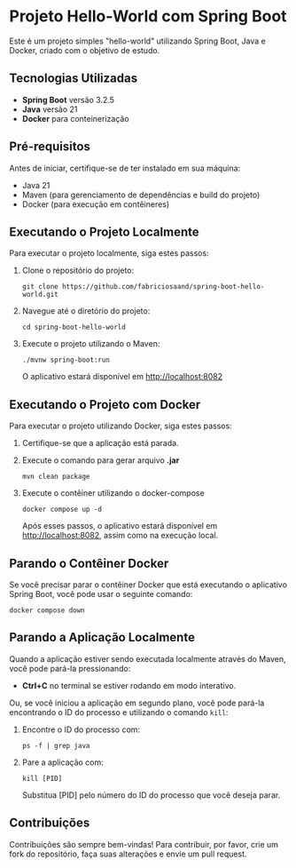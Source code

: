 # Projeto Hello-World com Spring Boot

Este é um projeto simples "hello-world" utilizando Spring Boot, Java e Docker, criado com o objetivo de estudo.

## Tecnologias Utilizadas

- **Spring Boot** versão 3.2.5
- **Java** versão 21
- **Docker** para conteinerização

## Pré-requisitos

Antes de iniciar, certifique-se de ter instalado em sua máquina:

- Java 21
- Maven (para gerenciamento de dependências e build do projeto)
- Docker (para execução em contêineres)

## Executando o Projeto Localmente

Para executar o projeto localmente, siga estes passos:

1. Clone o repositório do projeto:

   ~~~shell
   git clone https://github.com/fabriciosaand/spring-boot-hello-world.git
   ~~~

2. Navegue até o diretório do projeto:

   ~~~shell
   cd spring-boot-hello-world 
   ~~~

3. Execute o projeto utilizando o Maven:

   ~~~shell
   ./mvnw spring-boot:run
   ~~~

   O aplicativo estará disponível em <http://localhost:8082>

## Executando o Projeto com Docker

Para executar o projeto utilizando Docker, siga estes passos:

1. Certifique-se que a aplicação está parada.

2. Execute o comando para gerar arquivo **.jar**

   ~~~shell
   mvn clean package
   ~~~

3. Execute o contêiner utilizando o docker-compose

   ~~~shell
   docker compose up -d
   ~~~

   Após esses passos, o aplicativo estará disponível em <http://localhost:8082>, assim como na execução local.

## Parando o Contêiner Docker

Se você precisar parar o contêiner Docker que está executando o aplicativo Spring Boot, você pode usar o seguinte comando:

~~~shell
docker compose down
~~~

## Parando a Aplicação Localmente

Quando a aplicação estiver sendo executada localmente através do Maven, você pode pará-la pressionando:

- **Ctrl+C** no terminal se estiver rodando em modo interativo.

Ou, se você iniciou a aplicação em segundo plano, você pode pará-la encontrando o ID do processo e utilizando o comando `kill`:

1. Encontre o ID do processo com:

   ~~~shell
   ps -f | grep java
   ~~~

2. Pare a aplicação com:

   ~~~shell
   kill [PID]
   ~~~

   Substitua [PID] pelo número do ID do processo que você deseja parar.

## Contribuições

Contribuições são sempre bem-vindas! Para contribuir, por favor, crie um fork do repositório, faça suas alterações e envie um pull request.
